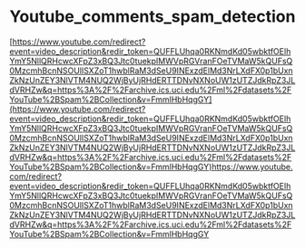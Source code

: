 # Youtube_comments_spam_detection

[https://www.youtube.com/redirect?event=video_description&redir_token=QUFFLUhqa0RKNmdKd05wbktfOElhYmY5NllQRHcwcXFpZ3xBQ3Jtc0tuekpIMWVpRGVranFOeTVMaW5kQUFsQ0MzcmhBcnNSOUlISXZoT1hwblRaM3dSeU9INExzdElMd3NrLXdFX0p1bUxnZkNzUnZEY3NlVTM4NUQ2WjByUjRHdERTTDNvNXNoUW1zUTZJdkRpZ3JLdVRHZw&q=https%3A%2F%2Farchive.ics.uci.edu%2Fml%2Fdatasets%2FYouTube%2BSpam%2BCollection&v=FmmlHbHqgGY](https://www.youtube.com/redirect?event=video_description&redir_token=QUFFLUhqa0RKNmdKd05wbktfOElhYmY5NllQRHcwcXFpZ3xBQ3Jtc0tuekpIMWVpRGVranFOeTVMaW5kQUFsQ0MzcmhBcnNSOUlISXZoT1hwblRaM3dSeU9INExzdElMd3NrLXdFX0p1bUxnZkNzUnZEY3NlVTM4NUQ2WjByUjRHdERTTDNvNXNoUW1zUTZJdkRpZ3JLdVRHZw&q=https%3A%2F%2Farchive.ics.uci.edu%2Fml%2Fdatasets%2FYouTube%2BSpam%2BCollection&v=FmmlHbHqgGY)https://www.youtube.com/redirect?event=video_description&redir_token=QUFFLUhqa0RKNmdKd05wbktfOElhYmY5NllQRHcwcXFpZ3xBQ3Jtc0tuekpIMWVpRGVranFOeTVMaW5kQUFsQ0MzcmhBcnNSOUlISXZoT1hwblRaM3dSeU9INExzdElMd3NrLXdFX0p1bUxnZkNzUnZEY3NlVTM4NUQ2WjByUjRHdERTTDNvNXNoUW1zUTZJdkRpZ3JLdVRHZw&q=https%3A%2F%2Farchive.ics.uci.edu%2Fml%2Fdatasets%2FYouTube%2BSpam%2BCollection&v=FmmlHbHqgGY
